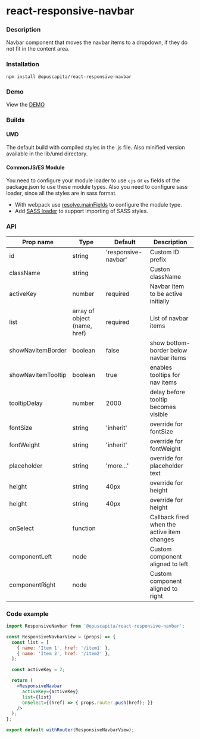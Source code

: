 # react-responsive-navbar

### Description
Navbar component that moves the navbar items to a dropdown, if they do not fit in the content area.

### Installation
```
npm install @opuscapita/react-responsive-navbar
```

### Demo
View the [DEMO](https://opuscapita.github.io/react-responsive-navbar)

### Builds
#### UMD
The default build with compiled styles in the .js file. Also minified version available in the lib/umd directory.
#### CommonJS/ES Module
You need to configure your module loader to use `cjs` or `es` fields of the package.json to use these module types.
Also you need to configure sass loader, since all the styles are in sass format.
* With webpack use [resolve.mainFields](https://webpack.js.org/configuration/resolve/#resolve-mainfields) to configure the module type.
* Add [SASS loader](https://github.com/webpack-contrib/sass-loader) to support importing of SASS styles.

### API
| Prop name          | Type                         | Default             | Description                                 |
| ------------------ | ---------------------------- | ------------------- | ------------------------------------------- |
| id                 | string                       | 'responsive-navbar' | Custom ID prefix                            |
| className          | string                       |                     | Custon className                            |
| activeKey          | number                       | required            | Navbar item to be active initially          |
| list               | array of object (name, href) | required            | List of navbar items                        |
| showNavItemBorder  | boolean                      | false               | show bottom-border below navbar items       |
| showNavItemTooltip | boolean                      | true                | enables tooltips for nav items              |
| tooltipDelay       | number                       | 2000                | delay before tooltip becomes visible        |
| fontSize           | string                       | 'inherit'           | override for fontSize                       |
| fontWeight         | string                       | 'inherit'           | override for fontWeight                     |
| placeholder        | string                       | 'more...'           | override for placeholder text               |
| height             | string                       | 40px                | override for height                         |
| height             | string                       | 40px                | override for height                         |
| onSelect           | function                     |                     | Callback fired when the active item changes |
| componentLeft      | node                         |                     | Custom component aligned to left            |
| componentRight     | node                         |                     | Custom component aligned to right           |

### Code example
```jsx
import ResponsiveNavbar from '@opuscapita/react-responsive-navbar';

const ResponsiveNavbarView = (props) => {
  const list = [
    { name: 'Item 1', href: '/item1' },
    { name: 'Item 2', href: '/item2' },
  ];

  const activeKey = 2;

  return (
    <ResponsiveNavbar
      activeKey={activeKey}
      list={list}
      onSelect={(href) => { props.router.push(href); }}
    />
  );
};

export default withRouter(ResponsiveNavbarView);
```
